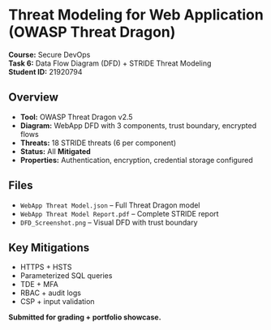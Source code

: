 # Threat Modeling for Web Application (OWASP Threat Dragon)

**Course:** Secure DevOps  
**Task 6:** Data Flow Diagram (DFD) + STRIDE Threat Modeling  
**Student ID:** 21920794  

## Overview
- **Tool:** OWASP Threat Dragon v2.5  
- **Diagram:** WebApp DFD with 3 components, trust boundary, encrypted flows  
- **Threats:** 18 STRIDE threats (6 per component)  
- **Status:** All **Mitigated**  
- **Properties:** Authentication, encryption, credential storage configured  

## Files
- `WebApp Threat Model.json` – Full Threat Dragon model  
- `WebApp Threat Model Report.pdf` – Complete STRIDE report  
- `DFD_Screenshot.png` – Visual DFD with trust boundary  

## Key Mitigations
- HTTPS + HSTS  
- Parameterized SQL queries  
- TDE + MFA  
- RBAC + audit logs  
- CSP + input validation  

**Submitted for grading + portfolio showcase.**
